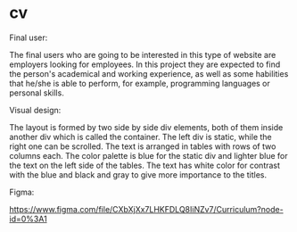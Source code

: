 # cv

Final user:

The final users who are going to be interested in this type of website are employers looking for employees. In this project they are expected to find the person's academical and working experience, as well as some habilities that he/she is able to perform, for example, programming languages or personal skills.

Visual design:

The layout is formed by two side by side div elements, both of them inside another div which is called the container. The left div is static, while the right one can be scrolled. The text is arranged in tables with rows of two columns each. The color palette is blue for the static div and lighter blue for the text on the left side of the tables. The text has white color for contrast with the blue and black and gray to give more importance to the titles.

Figma:

https://www.figma.com/file/CXbXjXx7LHKFDLQ8IiNZv7/Curriculum?node-id=0%3A1
